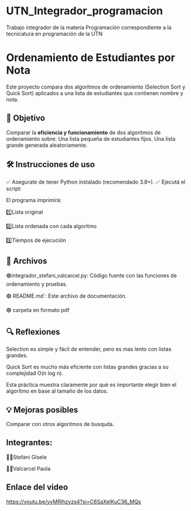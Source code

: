 # UTN_Integrador_programacion
Trabajo integrador de la materia Programación correspondiente a la tecnicatura en programación de la UTN

# Ordenamiento de Estudiantes por Nota

Este proyecto compara dos algoritmos de ordenamiento (Selection Sort y Quick Sort) aplicados a una lista de estudiantes que contienen nombre y nota.

## 📌 Objetivo

Comparar la **eficiencia y funcionamiento** de dos algoritmos de ordenamiento sobre:
    Una lista pequeña de estudiantes fijos.
    Una lista grande generada aleatoriamente.

## 🛠️ Instrucciones de uso

✅ Asegurate de tener Python instalado (recomendado 3.8+).
✅ Ejecutá el script:

El programa imprimirá:

1️⃣Lista original

2️⃣Lista ordenada con cada algoritmo

3️⃣Tiempos de ejecución 

## 📂 Archivos

🟢integrador_stefani_valcarcel.py: Código fuente con las funciones de ordenamiento y pruebas.

🟢 README.md`: Este archivo de documentación.

🟢 carpeta en formato pdf




## 🔍 Reflexiones 

Selection es simple y fácil de entender, pero es mas lento con listas grandes.

Quick Sort es mucho más eficiente con listas grandes gracias a su complejidad O(n log n).

Esta práctica muestra claramente por qué es importante elegir bien el algoritmo en base al tamaño de los datos.

## 💡 Mejoras posibles

Comparar con otros algoritmos de busquda.

## Integrantes:

 👩‍💻Stefani Gisele
 
 👩‍💻Valcarcel Paola

## Enlace del video
https://youtu.be/yyMRlhzyzs4?si=C6SaXelKuC36_MQs

  
